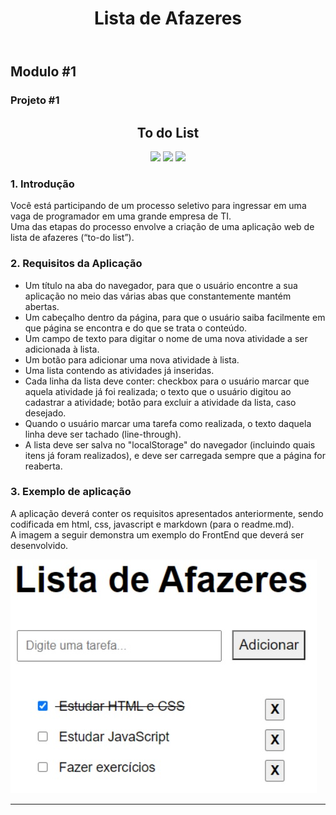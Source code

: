 <header>
    <h1 align="center">
        Lista de Afazeres
    </h1>
</header>

<main>
<!-- DESCRIÇÃO -->
    <section>
        <div>
            <h2>Modulo #1</h2>
            <h3>Projeto #1</h3>
            <div>
                <h2 align="center">To do List</h2>
                <!-- TODO LINGUAGEM UTILIZADA -->
                <div align="center">
                    <img src="https://img.shields.io/badge/html5-%23E34F26.svg?style=for-the-badge&logo=html5&logoColor=white">
                    <img src="https://img.shields.io/badge/css3-%231572B6.svg?style=for-the-badge&logo=css3&logoColor=white">
                    <img src="https://img.shields.io/badge/JS-javascript-yellow?style=for-the-badge">
                </div>
                <!-- TODO OBJETIVO DO PROJETO -->
                    <h3>
                        1. Introdução
                    </h3>
                    <p>
                        Você está participando de um processo seletivo para ingressar em uma vaga de programador em uma grande empresa de TI. <br>
                        Uma das etapas do processo envolve a criação de uma aplicação web de lista de afazeres (“to-do list”).
                    </p>
                    <h3>
                        2. Requisitos da Aplicação
                    </h3>
                    <ul>
                        <li>Um título na aba do navegador, para que o usuário encontre a sua aplicação no meio das várias abas que constantemente mantém abertas.</li>
                        <li>Um cabeçalho dentro da página, para que o usuário saiba facilmente em que página se encontra e do que se trata o conteúdo.</li>
                        <li>Um campo de texto para digitar o nome de uma nova atividade a ser adicionada à lista.</li>
                        <li>Um botão para adicionar uma nova atividade à lista.</li>
                        <li>Uma lista contendo as atividades já inseridas.</li>
                        <li>Cada linha da lista deve conter: checkbox para o usuário marcar que aquela atividade já foi realizada; o texto que o usuário digitou ao cadastrar a atividade; botão para excluir a atividade da lista, caso desejado.</li>
                        <li>Quando o usuário marcar uma tarefa como realizada, o texto daquela linha deve ser tachado (line-through).</li>
                        <li>A lista deve ser salva no "localStorage" do navegador (incluindo quais itens já foram realizados), e deve ser carregada sempre que a página for reaberta.</li>
                    </ul>
                    <h3>
                        3. Exemplo de aplicação
                    </h3>
                    <p>
                        A aplicação deverá conter os requisitos apresentados anteriormente, sendo codificada em html, css, javascript e markdown (para o readme.md).<br>
                        A imagem a seguir demonstra um exemplo do FrontEnd que deverá ser desenvolvido.
                    </p>
                    <img src="../../imgs/m1p1-to-do-list.jpg">
            </div>
            <hr>
        </div>
    </section>
</main>

